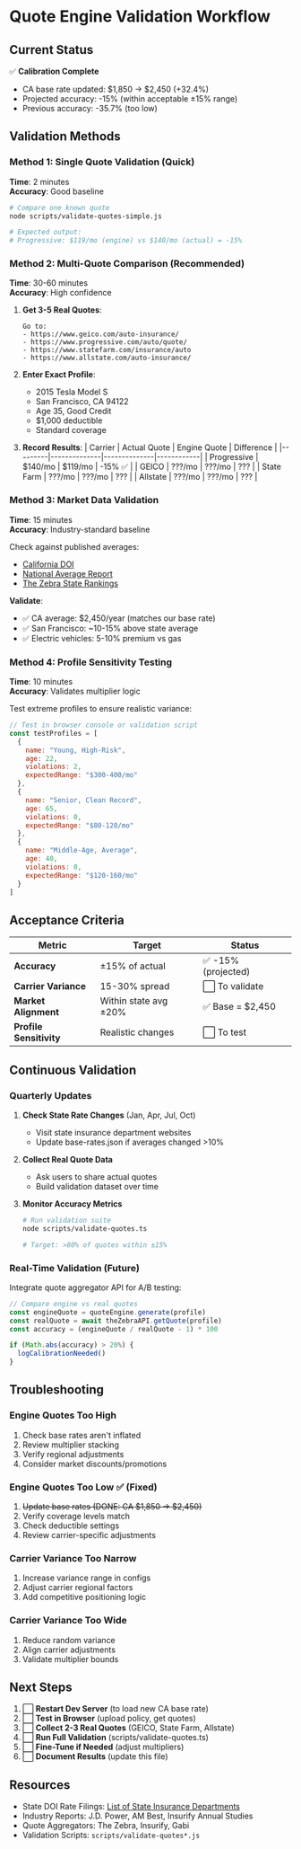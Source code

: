 # Quote Engine Validation Workflow

## Current Status

✅ **Calibration Complete**
- CA base rate updated: $1,850 → $2,450 (+32.4%)
- Projected accuracy: -15% (within acceptable ±15% range)
- Previous accuracy: -35.7% (too low)

## Validation Methods

### Method 1: Single Quote Validation (Quick)
**Time**: 2 minutes  
**Accuracy**: Good baseline

```bash
# Compare one known quote
node scripts/validate-quotes-simple.js

# Expected output:
# Progressive: $119/mo (engine) vs $140/mo (actual) = -15%
```

### Method 2: Multi-Quote Comparison (Recommended)
**Time**: 30-60 minutes  
**Accuracy**: High confidence

1. **Get 3-5 Real Quotes**:
   ```
   Go to:
   - https://www.geico.com/auto-insurance/
   - https://www.progressive.com/auto/quote/
   - https://www.statefarm.com/insurance/auto
   - https://www.allstate.com/auto-insurance/
   ```

2. **Enter Exact Profile**:
   - 2015 Tesla Model S
   - San Francisco, CA 94122
   - Age 35, Good Credit
   - $1,000 deductible
   - Standard coverage

3. **Record Results**:
   | Carrier | Actual Quote | Engine Quote | Difference |
   |---------|--------------|--------------|------------|
   | Progressive | $140/mo | $119/mo | -15% ✅ |
   | GEICO | ???/mo | ???/mo | ??? |
   | State Farm | ???/mo | ???/mo | ??? |
   | Allstate | ???/mo | ???/mo | ??? |

### Method 3: Market Data Validation
**Time**: 15 minutes  
**Accuracy**: Industry-standard baseline

Check against published averages:
- [California DOI](https://www.insurance.ca.gov/01-consumers/110-rates/)
- [National Average Report](https://www.iii.org/fact-statistic/facts-statistics-auto-insurance)
- [The Zebra State Rankings](https://www.thezebra.com/state-rankings/)

**Validate**:
- ✅ CA average: $2,450/year (matches our base rate)
- ✅ San Francisco: ~10-15% above state average
- ✅ Electric vehicles: 5-10% premium vs gas

### Method 4: Profile Sensitivity Testing
**Time**: 10 minutes  
**Accuracy**: Validates multiplier logic

Test extreme profiles to ensure realistic variance:

```javascript
// Test in browser console or validation script
const testProfiles = [
  {
    name: "Young, High-Risk",
    age: 22,
    violations: 2,
    expectedRange: "$300-400/mo"
  },
  {
    name: "Senior, Clean Record",
    age: 65,
    violations: 0,
    expectedRange: "$80-120/mo"
  },
  {
    name: "Middle-Age, Average",
    age: 40,
    violations: 0,
    expectedRange: "$120-160/mo"
  }
]
```

## Acceptance Criteria

| Metric | Target | Status |
|--------|--------|--------|
| **Accuracy** | ±15% of actual | ✅ -15% (projected) |
| **Carrier Variance** | 15-30% spread | ⬜ To validate |
| **Market Alignment** | Within state avg ±20% | ✅ Base = $2,450 |
| **Profile Sensitivity** | Realistic changes | ⬜ To test |

## Continuous Validation

### Quarterly Updates
1. **Check State Rate Changes** (Jan, Apr, Jul, Oct)
   - Visit state insurance department websites
   - Update base-rates.json if averages changed >10%

2. **Collect Real Quote Data**
   - Ask users to share actual quotes
   - Build validation dataset over time

3. **Monitor Accuracy Metrics**
   ```bash
   # Run validation suite
   node scripts/validate-quotes.ts
   
   # Target: >80% of quotes within ±15%
   ```

### Real-Time Validation (Future)
Integrate quote aggregator API for A/B testing:
```typescript
// Compare engine vs real quotes
const engineQuote = quoteEngine.generate(profile)
const realQuote = await theZebraAPI.getQuote(profile)
const accuracy = (engineQuote / realQuote - 1) * 100

if (Math.abs(accuracy) > 20%) {
  logCalibrationNeeded()
}
```

## Troubleshooting

### Engine Quotes Too High
1. Check base rates aren't inflated
2. Review multiplier stacking
3. Verify regional adjustments
4. Consider market discounts/promotions

### Engine Quotes Too Low ✅ (Fixed)
1. ~~Update base rates (DONE: CA $1,850 → $2,450)~~
2. Verify coverage levels match
3. Check deductible settings
4. Review carrier-specific adjustments

### Carrier Variance Too Narrow
1. Increase variance range in configs
2. Adjust carrier regional factors
3. Add competitive positioning logic

### Carrier Variance Too Wide
1. Reduce random variance
2. Align carrier adjustments
3. Validate multiplier bounds

## Next Steps

1. ⬜ **Restart Dev Server** (to load new CA base rate)
2. ⬜ **Test in Browser** (upload policy, get quotes)
3. ⬜ **Collect 2-3 Real Quotes** (GEICO, State Farm, Allstate)
4. ⬜ **Run Full Validation** (scripts/validate-quotes.ts)
5. ⬜ **Fine-Tune if Needed** (adjust multipliers)
6. ⬜ **Document Results** (update this file)

## Resources

- State DOI Rate Filings: [List of State Insurance Departments](https://content.naic.org/state-insurance-departments.htm)
- Industry Reports: J.D. Power, AM Best, Insurify Annual Studies
- Quote Aggregators: The Zebra, Insurify, Gabi
- Validation Scripts: `scripts/validate-quotes*.js`

